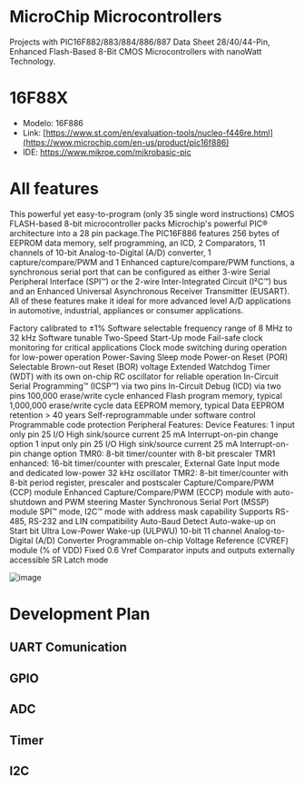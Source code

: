# MicroChip Microcontrollers

Projects with PIC16F882/883/884/886/887 Data Sheet 28/40/44-Pin, Enhanced Flash-Based 8-Bit CMOS Microcontrollers with nanoWatt Technology.
# 16F88X
- Modelo: 16F886
- Link: [https://www.st.com/en/evaluation-tools/nucleo-f446re.html](https://www.microchip.com/en-us/product/pic16f886)
- IDE: https://www.mikroe.com/mikrobasic-pic

# All features
This powerful yet easy-to-program (only 35 single word instructions) CMOS FLASH-based 8-bit microcontroller packs Microchip's powerful PIC® architecture into a 28 pin package.The PIC16F886 features 256 bytes of EEPROM data memory, self programming, an ICD, 2 Comparators, 11 channels of 10-bit Analog-to-Digital (A/D) converter, 1 capture/compare/PWM and 1 Enhanced capture/compare/PWM functions, a synchronous serial port that can be configured as either 3-wire Serial Peripheral Interface (SPI™) or the 2-wire Inter-Integrated Circuit (I²C™) bus and an Enhanced Universal Asynchronous Receiver Transmitter (EUSART). All of these features make it ideal for more advanced level A/D applications in automotive, industrial, appliances or consumer applications.

Factory calibrated to ±1%
Software selectable frequency range of 8 MHz to 32 kHz
Software tunable
Two-Speed Start-Up mode
Fail-safe clock monitoring for critical applications
Clock mode switching during operation for low-power operation
Power-Saving Sleep mode
Power-on Reset (POR)
Selectable Brown-out Reset (BOR) voltage
Extended Watchdog Timer (WDT) with its own on-chip RC oscillator for reliable operation
In-Circuit Serial Programming™ (ICSP™) via two pins
In-Circuit Debug (ICD) via two pins
100,000 erase/write cycle enhanced Flash program memory, typical
1,000,000 erase/write cycle data EEPROM memory, typical
Data EEPROM retention > 40 years
Self-reprogrammable under software control
Programmable code protection
Peripheral Features: Device Features: 1 input only pin 25 I/O High sink/source current 25 mA Interrupt-on-pin change option
1 input only pin
25 I/O
High sink/source current 25 mA
Interrupt-on-pin change option
TMR0: 8-bit timer/counter with 8-bit prescaler
TMR1 enhanced: 16-bit timer/counter with prescaler, External Gate Input mode and dedicated low-power 32 kHz oscillator
TMR2: 8-bit timer/counter with 8-bit period register, prescaler and postscaler
Capture/Compare/PWM (CCP) module
Enhanced Capture/Compare/PWM (ECCP) module with auto-shutdown and PWM steering
Master Synchronous Serial Port (MSSP) module SPI™ mode, I2C™ mode with address mask capability
Supports RS-485, RS-232 and LIN compatibility
Auto-Baud Detect
Auto-wake-up on Start bit
Ultra Low-Power Wake-up (ULPWU)
10-bit 11 channel Analog-to-Digital (A/D) Converter
Programmable on-chip Voltage Reference (CVREF) module (% of VDD)
Fixed 0.6 Vref
Comparator inputs and outputs externally accessible
SR Latch mode

![image](https://github.com/jariver1986/16F88X/assets/62295761/0a66c13e-e2d2-4330-a0e5-2518c0e7dcfb)


# Development Plan
## UART Comunication
## GPIO
## ADC
## Timer
## I2C
